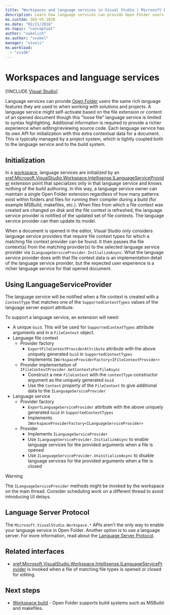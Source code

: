 ```yaml
---
title: "Workspaces and language services in Visual Studio | Microsoft Docs"
description: Learn how language services can provide Open Folder users the same rich language features they are used to when working with solutions and projects.
ms.custom: SEO-VS-2020
ms.date: "02/21/2018"
ms.topic: "conceptual"
author: "vukelich"
ms.author: "svukel"
manager: "viveis"
ms.workload:
  - "vssdk"
---
```

# Workspaces and language services

 [!INCLUDE [Visual Studio](~/includes/applies-to-version/vs-windows-only.md)]

Language services can provide [Open Folder](../ide/develop-code-in-visual-studio-without-projects-or-solutions.md) users the same rich language features they are used to when working with solutions and projects. A language service might self-activate based on the file extension or content of an opened document though this "loose file" language service is limited to syntax highlighting. Additional information is required to provide a richer experience when editing/reviewing source code. Each language service has its own API for initialization with this extra contextual data for a document. This is typically managed by a project system, which is tightly coupled both to the language service and to the build system.

## Initialization

In a [workspace](workspaces.md), language services are initialized by an <xref:Microsoft.VisualStudio.Workspace.Intellisense.ILanguageServiceProvider> extension point that specializes only in that language service and knows nothing of the build authoring. In this way, a language service owner can maintain a single Open Folder extension regardless of how many patterns exist within folders and files for running their compiler during a build (for example MSBuild, makefiles, etc.). When files from which a file context was created are changed on disk and the file context is refreshed, the language service provider is notified of the updated set of file contexts. The language service provider can then update its model.

When a document is opened in the editor, Visual Studio only considers language service providers that require file context types for which a matching file context provider can be found. It then passes the file context(s) from the matching provider(s) to the selected language service provider via `ILanguageServiceProvider.InitializeAsync`. What the language service provider does with that file context data is an implementation detail of the language service provider, but the expected user experience is a richer language service for that opened document.

## Using ILanguageServiceProvider

The language service will be notified when a file context is created with a `ContextType` that matches one of the `SupportedContextTypes` values of the language server export attribute.

To support a language service, an extension will need:

- A unique `Guid`. This will be used for `SupportedContextTypes` attribute arguments and in a `FileContext` object.
- Language file context
  - Provider factory
    - `ExportFileContextProviderAttribute` attribute with the above uniquely generated `Guid` in `SupportedContextTypes`
    - Implements `IWorkspaceProviderFactory<IFileContextProvider>`
  - Provider implementation of `IFileContextProvider.GetContextsForFileAsync`
    - Construct a new `FileContext` with the `contextType` constructor argument as the uniquely generated `Guid`
    - Use the `Context` property of the `FileContext` to give additional data to the `ILanguageServiceProvider`
- Language service
  - Provider factory
    - `ExportLanguageServiceProvider` attribute with the above uniquely generated `Guid` in `SupportedContextTypes`
    - Implements `IWorkspaceProviderFactory<ILanguageServiceProvider>`
  - Provider
    - Implements `ILanguageServiceProvider`
    - Use `ILanguageServiceProvider.InitializeAsync` to enable language services for the provided arguments when a file is opened
    - Use `ILanguageServiceProvider.UninitializeAsync` to disable language services for the provided arguments when a file is closed

>[!WARNING]
>The `ILanguageServiceProvider` methods might be invoked by the workspace on the main thread. Consider scheduling work on a different thread to avoid introducing UI delays.

## Language Server Protocol

The `Microsoft.VisualStudio.Workspace.*` APIs aren't the only way to enable your language service in Open Folder. Another option is to use a language server. For more information, read about the [Language Server Protocol](language-server-protocol.md).

## Related interfaces

- <xref:Microsoft.VisualStudio.Workspace.Intellisense.ILanguageServiceProvider> is invoked when a file of matching file types is opened or closed for editing.

## Next steps

* [Workspace build](workspace-build.md) - Open Folder supports build systems such as MSBuild and makefiles.